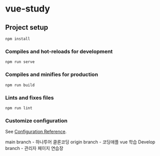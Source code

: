 # vue-study

## Project setup
```
npm install
```

### Compiles and hot-reloads for development
```
npm run serve
```

### Compiles and minifies for production
```
npm run build
```

### Lints and fixes files
```
npm run lint
```

### Customize configuration
See [Configuration Reference](https://cli.vuejs.org/config/).

main branch - 하나투어 클론코딩
origin branch - 코딩애플 vue 학습
Develop branch - 관리자 페이지 연습장